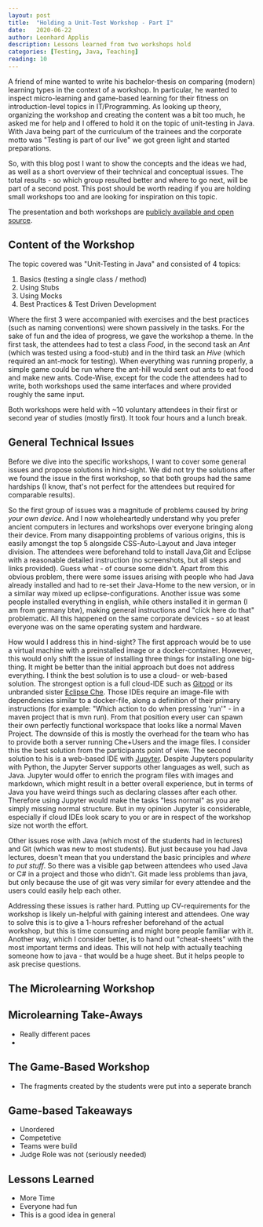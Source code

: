 ```yaml
---
layout: post
title:  "Holding a Unit-Test Workshop - Part I"
date:   2020-06-22
author: Leonhard Applis
description: Lessons learned from two workshops hold
categories: [Testing, Java, Teaching]
reading: 10
---
```


A friend of mine wanted to write his bachelor-thesis on comparing (modern) learning types in the context of a workshop. 
In particular, he wanted to inspect micro-learning and game-based learning for their fitness on introduction-level topics in IT/Programming.
As looking up theory, organizing the workshop and creating the content was a bit too much, he asked me for help and I offered to hold it on the topic of unit-testing in Java.
With Java being part of the curriculum of the trainees and the corporate motto was "Testing is part of our live" we got green light and started preparations.

So, with this blog post I want to show the concepts and the ideas we had, as well as a short overview of their technical and conceptual issues.
The total results - so which group resulted better and where to go next, will be part of a second post. 
This post should be worth reading if you are holding small workshops too and are looking for inspiration on this topic.

The presentation and both workshops are [publicly available and open source](https://github.com/Twonki/UnitShop).

## Content of the Workshop

The topic covered was "Unit-Testing in Java" and consisted of 4 topics:

1. Basics (testing a single class / method)
2. Using Stubs 
3. Using Mocks
4. Best Practices & Test Driven Development

Where the first 3 were accompanied with exercises and the best practices (such as naming conventions) were shown passively in the tasks.
For the sake of fun and the idea of progress, we gave the workshop a theme.
In the first task, the attendees had to test a class *Food*, in the second task an *Ant* (which was tested using a food-stub) and in the third task an *Hive* (which required an ant-mock for testing).
When everything was running properly, a simple game could be run where the ant-hill would sent out ants to eat food and make new ants. 
Code-Wise, except for the code the attendees had to write, both workshops used the same interfaces and where provided roughly the same input.

Both workshops were held with ~10 voluntary attendees in their first or second year of studies (mostly first).
It took four hours and a lunch break.

## General Technical Issues

Before we dive into the specific workshops, I want to cover some general issues and propose solutions in hind-sight. 
We did not try the solutions after we found the issue in the first workshop, so that both groups had the same hardships (I know, that's not perfect for the attendees but required for comparable results).

So the first group of issues was a magnitude of problems caused by *bring your own device*. 
And I now wholeheartedly understand why you prefer ancient computers in lectures and workshops over everyone bringing along their device. 
From many disappointing problems of various origins, this is easily amongst the top 5 alongside CSS-Auto-Layout and Java integer division.
The attendees were beforehand told to install Java,Git and Eclipse with a reasonable detailed instruction (no screenshots, but all steps and links provided).
Guess what - of course some didn't. 
Apart from this obvious problem, there were some issues arising with people who had Java already installed and had to re-set their Java-Home to the new version, or in a similar way mixed up eclipse-configurations.
Another issue was some people installed everything in english, while others installed it in german (I am from germany btw), making general instructions and "click here do that" problematic. 
All this happened on the same corporate devices - so at least everyone was on the same operating system and hardware. 

How would I address this in hind-sight? 
The first approach would be to use a virtual machine with a preinstalled image or a docker-container. 
However, this would only shift the issue of installing three things for installing one big-thing. It might be better than the initial approach but does not address everything.
I think the best solution is to use a cloud- or web-based solution.
The strongest option is a full cloud-IDE such as [Gitpod](https://www.gitpod.io/) or its unbranded sister [Eclipse Che](https://www.eclipse.org/che/).
Those IDEs require an image-file with dependencies similar to a docker-file, along a definition of their primary instructions (for example: "Which action to do when pressing 'run'" - in a maven project that is mvn run).
From that position every user can spawn their own perfectly functional workspace that looks like a normal Maven Project. 
The downside of this is mostly the overhead for the team who has to provide both a server running Che+Users and the image files. I consider this the best solution from the participants point of view. 
The second solution to his is a web-based IDE with [Jupyter](https://jupyter.org/). Despite Jupyters popularity with Python, the Jupyter Server supports other languages as well, such as Java.
Jupyter would offer to enrich the program files with images and markdown, which might result in a better overall experience, 
but in terms of Java you have weird things such as declaring classes after each other. 
Therefore using Jupyter would make the tasks "less normal" as you are simply missing normal structure.
But in my opinion Jupyter is considerable, especially if cloud IDEs look scary to you or are in respect of the workshop size not worth the effort.

Other issues rose with Java (which most of the students had in lectures) and Git (which was new to most students). 
But just because you had Java lectures, doesn't mean that you understand the basic principles and *where to put stuff*. 
So there was a visible gap between attendees who used Java or C# in a project and those who didn't. 
Git made less problems than java, but only because the use of git was very similar for every attendee and the users could easily help each other. 

Addressing these issues is rather hard. 
Putting up CV-requirements for the workshop is likely un-helpful with gaining interest and attendees.
One way to solve this is to give a 1-hours refresher beforehand of the actual workshop, but this is time consuming and might bore people familiar with it. 
Another way, which I consider better, is to hand out "cheat-sheets" with the most important terms and ideas. 
This will not help with actually teaching someone how to java - that would be a huge sheet. But it helps people to ask precise questions. 

## The Microlearning Workshop

## Microlearning Take-Aways

- Really different paces
- 

## The Game-Based Workshop

- The fragments created by the students were put into a seperate branch 

## Game-based Takeaways

- Unordered
- Competetive
- Teams were build
- Judge Role was not (seriously needed)

## Lessons Learned

- More Time 
- Everyone had fun 
- This is a good idea in general
